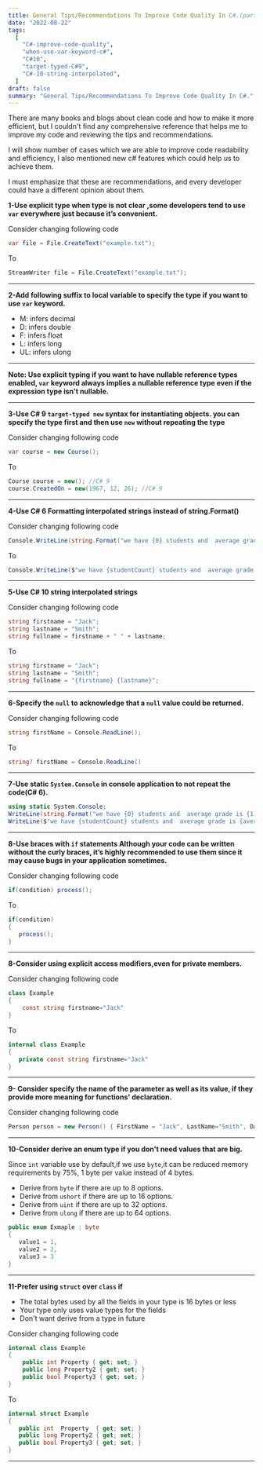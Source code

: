 ```yaml
---
title: General Tips/Recommendations To Improve Code Quality In C#.(part-1)
date: "2022-08-22"
tags:
  [
    "C#-improve-code-quality",
    "when-use-var-keyword-c#",
    "C#10",
    "target-typed-C#9",
    "C#-10-string-interpolated",
  ]
draft: false
summary: "General Tips/Recommendations To Improve Code Quality In C#."
---
```


There are many books and blogs about clean code and how to make it more efficient, but I couldn't find any comprehensive reference that helps me to improve my code and reviewing the tips and recommendations.

I will show number of cases which we are able to improve code readability and efficiency, I also mentioned new c# features which could help us to achieve them.

I must emphasize that these are recommendations, and every developer could have a different opinion about them.

**1-Use explicit type when type is not clear ,some developers tend to use `var` everywhere just because it’s convenient.**

Consider changing following code

```csharp
var file = File.CreateText("example.txt");
```

To

```csharp
StreamWriter file = File.CreateText("example.txt");
```

---

**2-Add following suffix to local variable to specify the type if you want to use `var` keyword.**

- M: infers decimal
- D: infers double
- F: infers float
- L: infers long
- UL: infers ulong

---

**Note: Use explicit typing if you want to have nullable reference types enabled, `var` keyword always implies a nullable reference type even if the expression type isn't nullable.**

---

**3-Use C# 9 `target-typed new` syntax for instantiating objects. you can specify the type first and then use `new` without repeating the type**

Consider changing following code

```csharp
var course = new Course();
```

To

```csharp
Course course = new(); //C# 9
course.CreatedOn = new(1967, 12, 26); //C# 9
```

---

**4-Use C# 6 Formatting interpolated strings instead of string.Format()**

Consider changing following code

```csharp
Console.WriteLine(string.Format("we have {0} students and  average grade is {1:n2}", studentCount, averageGrade));
```

To

```csharp
Console.WriteLine($"we have {studentCount} students and  average grade is {averageGrade:n2}");
```

---

**5-Use C# 10 string interpolated strings**

Consider changing following code

```csharp {3} showLineNumbers
string firstname = "Jack";
string lastname = "Smith";
string fullname = firstname + " " + lastname;
```

To

```csharp {3} showLineNumbers
string firstname = "Jack";
string lastname = "Smith";
string fullname = "{firstname} {lastname}";
```

---

**6-Specify the `null` to acknowledge that a `null` value could be returned.**

Consider changing following code

```csharp
string firstName = Console.ReadLine();
```

To

```csharp
string? firstName = Console.ReadLine()
```

---

**7-Use static `System.Console` in console application to not repeat the code(C# 6).**

```csharp showLineNumbers
using static System.Console;
WriteLine(string.Format("we have {0} students and  average grade is {1:n2}", studentCount, averageGrade));
WriteLine($"we have {studentCount} students and  average grade is {averageGrade:n2}");
```

---

**8-Use braces with `if` statements Although your code can be written without the curly braces, it’s highly recommended to use them since it may cause bugs in your application sometimes.**

Consider changing following code

```csharp showLineNumbers
if(condition) process();
```

To

```csharp showLineNumbers
if(condition)
{
   process();
}
```

---

**8-Consider using explicit access modifiers,even for private members.**

Consider changing following code

```csharp {3} showLineNumbers
class Example
{
    const string firstname="Jack"
}
```

To

```csharp {3} showLineNumbers
internal class Example
{
   private const string firstname="Jack"
}
```

---

**9- Consider specify the name of the parameter as well as its value, if they provide more meaning for functions' declaration.**

Consider changing following code

```csharp
Person person = new Person() { FirstName = "Jack", LastName="Smith", DateOfBirth = new DateTime(1993, 1, 1)};
```

---

**10-Consider derive an enum type if you don't need values that are big.**

Since `int` variable use by default,if we use `byte`,it can be reduced memory requirements by 75%, 1 byte per value instead
of 4 bytes.

- Derive from `byte` if there are up to 8 options.
- Derive from `ushort` if there are up to 16 options.
- Derive from `uint` if there are up to 32 options.
- Derive from `ulong` if there are up to 64 options.

```csharp showLineNumbers
public enum Exmaple : byte
{
   value1 = 1,
   value2 = 2,
   value3 = 3
}
```

---

**11-Prefer using `struct` over `class` if**

- The total bytes used by all the fields in your type is 16 bytes or less
- Your type only uses value types for the fields
- Don't want derive from a type in future

Consider changing following code

```csharp showLineNumbers
internal class Example
{
    public int Property { get; set; }
    public long Property2 { get; set; }
    public bool Property3 { get; set; }
}
```

To

```csharp showLineNumbers
internal struct Example
{
   public int  Property  { get; set; }
   public long Property2 { get; set; }
   public bool Property3 { get; set; }
}
```

---
